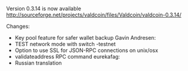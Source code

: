 Version 0.3.14 is now available
http://sourceforge.net/projects/valdcoin/files/Valdcoin/valdcoin-0.3.14/

Changes:
* Key pool feature for safer wallet backup
Gavin Andresen:
* TEST network mode with switch -testnet
* Option to use SSL for JSON-RPC connections on unix/osx
* validateaddress RPC command
eurekafag:
* Russian translation
